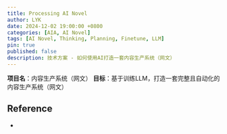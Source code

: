 ```yaml
---
title: Processing AI Novel 
author: LYK
date: 2024-12-02 19:00:00 +0800
categories: [AIA, AI Novel]
tags: [AI Novel, Thinking, Planning, Finetune, LLM]
pin: true
published: false
description: 技术方案 - 如何使用AI打造一套内容生产系统（网文）
---
```


**项目名**：内容生产系统（网文）
**目标**：基于训练LLM，打造一套完整且自动化的内容生产系统（网文）






## Reference
- 
